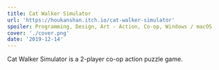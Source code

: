 ```yaml
---
title: Cat Walker Simulator
url: 'https://houkanshan.itch.io/cat-walker-simulator'
spoiler: Programming, Design, Art - Action, Co-op, Windows / macOS
cover: './cover.png'
date: '2019-12-14'
---
```


Cat Walker Simulator is a 2-player co-op action puzzle game.
